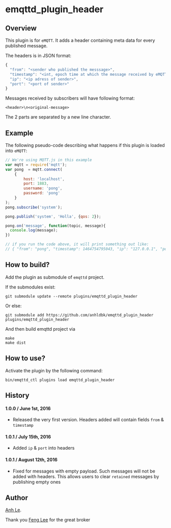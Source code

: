 emqttd_plugin_header
================================

## Overview
This plugin is for `eMQTT`. It adds a header containing meta data for every published message.

The headers is in JSON format:
```js
{
  "from": "<sender who published the messsage>",
  "timestamp": "<int, epoch time at which the message received by eMQTT>",
  "ip": "<ip adress of sender>",
  "port": "<port of sender>"
}
```

Messages received by subscribers will have following format:
```text
<header>\n<original-message>
```

The 2 parts are separated by a new line character.

## Example
The following pseudo-code describing what happens if this plugin is loaded into `eMQTT`:
```js
// We're using MQTT.js in this example
var mqtt = require('mqtt');
var pong  = mqtt.connect(
    {
        host: 'localhost',
        port: 1883,
        username: 'pong',
        password: 'pong'
    }
);
pong.subscribe('system');

pong.publish('system', 'Holla', {qos: 2});

pong.on('message', function(topic, message){
  console.log(message);
})

// if you run the code above, it will print something out like:
// { "from": "pong", "timestamp": 1464754795043, "ip": "127.0.0.1", "port": 44952}\nHolla
```

## How to build?

Add the plugin as submodule of `emqttd` project.

If the submodules exist:

```shell
git submodule update --remote plugins/emqttd_plugin_header
```

Or else:
```shell
git submodule add https://github.com/anhldbk/emqttd_plugin_header  plugins/emqttd_plugin_header
```

And then build emqttd project via

```shell
make
make dist
```

## How to use?
Activate the plugin by the following command:

```shell
bin/emqttd_ctl plugins load emqttd_plugin_header
```

## History

#### 1.0.0 / June 1st, 2016
- Released the very first version. Headers added will contain fields `from` & `timestamp`

#### 1.0.1 / July 15th, 2016
- Added `ip` & `port` into headers

#### 1.0.1 / August 12th, 2016
- Fixed for messages with empty payload. Such messages will not be added with headers. This allows users to clear `retained` messages by publishing empty ones

## Author
[Anh Le](https://github.com/anhldbk).

Thank you [Feng Lee](https://github.com/emqplus) for the great broker
